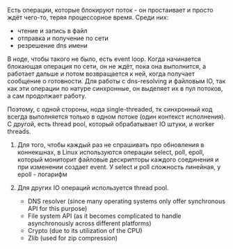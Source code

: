 Есть операции, которые блокируют поток - он простаивает и просто ждёт чего-то, теряя процессорное время.
Среди них:
- чтение и запись в файл
- отправка и получение по сети
- резрешение dns имени

В ноде, чтобы такого не было, есть event loop. Когда начинается блокающая операция по сети, он не ждёт, пока она выполнится,
а работает дальше и потом возвращается к ней, когда получает сообщение о готовности. Для работы с dns-resolving
и файловым IO, так как эти операции по натуре синхронные, он выделяет их в пул потоков, а сам продолжает работу.

Поэтому, с одной стороны, нода single-threaded, тк синхронный код всегда выполняется только в одном потоке (один контекст исполнения). С другой,
есть thread pool, который обрабатывает IO штуки, и worker threads.

1. Для того, чтобы каждый раз не спрашивать про обновления в коннекшнах, в Linux используются операции select, poll, epoll, который
мониторит файловые дескрипторы каждого соединения и при изменении создает event.
У select и poll сложность линейная, у epoll - логарифм

2. Для других IO операций используется thread pool.
    - DNS resolver (since many operating systems only offer synchronous API for this purpose)
    - File system API (as it becomes complicated to handle asynchronously across different platforms)
    - Crypto (due to its utilization of the CPU)
    - Zlib (used for zip compression)